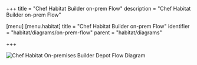 +++
title = "Chef Habitat Builder on-prem Flow"
description = "Chef Habitat Builder on-prem Flow"

[menu]
  [menu.habitat]
    title = "Chef Habitat Builder on-prem Flow"
    identifier = "habitat/diagrams/on-prem-flow"
    parent = "habitat/diagrams"

+++

![Chef Habitat On-premises Builder Depot Flow Diagram](/images/habitat-on-premises-builder-depot-flow.png)

